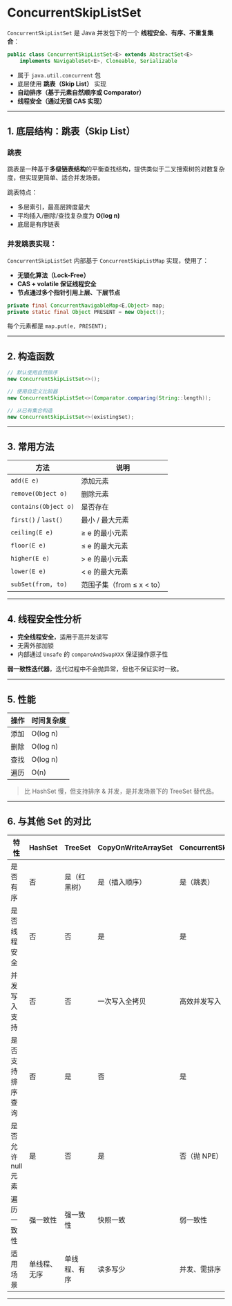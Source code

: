 # ConcurrentSkipListSet

`ConcurrentSkipListSet` 是 Java 并发包下的一个 **线程安全、有序、不重复集合**：

```java
public class ConcurrentSkipListSet<E> extends AbstractSet<E>
    implements NavigableSet<E>, Cloneable, Serializable
```

* 属于 `java.util.concurrent` 包
* 底层使用 **跳表（Skip List）** 实现
* **自动排序（基于元素自然顺序或 Comparator）**
* **线程安全（通过无锁 CAS 实现）**

---

## 1. 底层结构：跳表（Skip List）

### 跳表

跳表是一种基于**多级链表结构**的平衡查找结构，提供类似于二叉搜索树的对数复杂度，但实现更简单、适合并发场景。

跳表特点：

* 多层索引，最高层跨度最大
* 平均插入/删除/查找复杂度为 **O(log n)**
* 底层是有序链表

### 并发跳表实现：

`ConcurrentSkipListSet` 内部基于 `ConcurrentSkipListMap` 实现，使用了：

* **无锁化算法（Lock-Free）**
* **CAS + volatile 保证线程安全**
* **节点通过多个指针引用上层、下层节点**

```java
private final ConcurrentNavigableMap<E,Object> map;
private static final Object PRESENT = new Object();
```

每个元素都是 `map.put(e, PRESENT);`

---

## 2. 构造函数

```java
// 默认使用自然排序
new ConcurrentSkipListSet<>();

// 使用自定义比较器
new ConcurrentSkipListSet<>(Comparator.comparing(String::length));

// 从已有集合构造
new ConcurrentSkipListSet<>(existingSet);
```

---

## 3. 常用方法

| 方法                   | 说明                  |
| -------------------- | ------------------- |
| `add(E e)`           | 添加元素                |
| `remove(Object o)`   | 删除元素                |
| `contains(Object o)` | 是否存在                |
| `first()` / `last()` | 最小 / 最大元素           |
| `ceiling(E e)`       | ≥ e 的最小元素           |
| `floor(E e)`         | ≤ e 的最大元素           |
| `higher(E e)`        | > e 的最小元素           |
| `lower(E e)`         | < e 的最大元素           |
| `subSet(from, to)`   | 范围子集（from ≤ x < to） |

---

## 4. 线程安全性分析

* **完全线程安全**，适用于高并发读写
* 无需外部加锁
* 内部通过 `Unsafe` 的 `compareAndSwapXXX` 保证操作原子性

**弱一致性迭代器**，迭代过程中不会抛异常，但也不保证实时一致。

---

## 5. 性能

| 操作 | 时间复杂度    |
| -- | -------- |
| 添加 | O(log n) |
| 删除 | O(log n) |
| 查找 | O(log n) |
| 遍历 | O(n)     |

> 比 HashSet 慢，但支持排序 & 并发，是并发场景下的 TreeSet 替代品。

---


## 6. 与其他 Set 的对比

| 特性           | HashSet | TreeSet | CopyOnWriteArraySet | ConcurrentSkipListSet |
| ------------ | ------- | ------- | ------------------- | --------------------- |
| 是否有序         | 否       | 是（红黑树）  | 是（插入顺序）             | 是（跳表）                 |
| 是否线程安全       | 否       | 否       | 是                   | 是                     |
| 并发写入支持       | 否       | 否       | 一次写入全拷贝             | 高效并发写入                |
| 是否支持排序查询     | 否       | 是       | 否                   | 是                     |
| 是否允许 null 元素 | 是       | 否       | 是                   | 否（抛 NPE）              |
| 遍历一致性        | 强一致性    | 强一致性    | 快照一致                | 弱一致性                  |
| 适用场景         | 单线程、无序  | 单线程、有序  | 读多写少                | 并发、需排序                |

---

